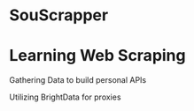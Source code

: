 # SouScrapper
<p align="center">
  <h1>Learning Web Scraping</h1>
  <p>Gathering Data to build personal APIs</p>
  <p>Utilizing BrightData for proxies</p>
</p>

